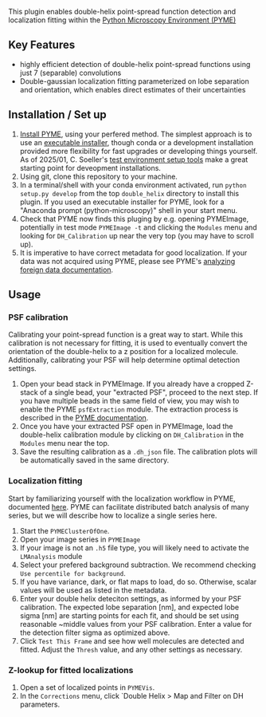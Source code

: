 This plugin enables double-helix point-spread function detection and localization fitting within the [Python Microscopy Environment (PYME)](https://python-microscopy.org/)

## Key Features
- highly efficient detection of double-helix point-spread functions using just 7 (separable) convolutions
- Double-gaussian localization fitting parameterized on lobe separation and orientation, which enables direct estimates of their uncertainties

## Installation / Set up
1. [Install PYME](https://python-microscopy.org/doc/Installation/Installation.html), using your perfered method. The simplest approach is to use an [executable installer](https://python-microscopy.org/downloads/), though conda or a development installation provided more flexibility for fast upgrades or developing things yourself. As of 2025/01, C. Soeller's [test environment setup tools](https://github.com/csoeller/PYME-test-env) make a great starting point for deveopment installations.
2. Using git, clone this repository to your machine.
3. In a terminal/shell with your conda environment activated, run `python setup.py develop` from the top `double_helix` directory to install this plugin. If you used an executable installer for PYME, look for a "Anaconda prompt (python-microscopy)" shell in your start menu.
4. Check that PYME now finds this pluging by e.g. opening PYMEImage, potentially in test mode `PYMEImage -t` and clicking the `Modules` menu and looking for `DH_Calibration` up near the very top (you may have to scroll up).
5. It is imperative to have correct metadata for good localization. If your data was not acquired using PYME, please see PYME's [analyzing foreign data documentation](https://python-microscopy.org/doc/AnalysingForeignData.html).

## Usage

### PSF calibration
Calibrating your point-spread function is a great way to start. While this calibration is not necessary for fitting, it is used to eventually convert the orientation of the double-helix to a z position for a localized molecule.
Additionally, calibrating your PSF will help determine optimal detection settings.

1. Open your bead stack in PYMEImage. If you already have a cropped Z-stack of a single bead, your "extracted PSF", proceed to the next step. If you have multiple beads in the same field of view, you may wish to enable the PYME `psfExtraction` module. The extraction process is described in the [PYME documentation](https://python-microscopy.org/doc/PSFExtraction.html).
2. Once you have your extracted PSF open in PYMEImage, load the double-helix calibration module by clicking on `DH_Calibration` in the `Modules` menu near the top.
4. Save the resulting calibration as a `.dh_json` file. The calibration plots will be automatically saved in the same directory.


### Localization fitting
Start by familiarizing yourself with the localization workflow in PYME, documented [here](https://python-microscopy.org/doc/LocalisationAnalysis.html#).
PYME can facilitate distributed batch analysis of many series, but we will describe how to localize a single series here.

1. Start the `PYMEClusterOfOne`.
2. Open your image series in `PYMEImage`
3. If your image is not an `.h5` file type, you will likely need to activate the `LMAnalysis` module
4. Select your prefered background subtraction. We recommend checking `Use percentile for background`.
5. If you have variance, dark, or flat maps to load, do so. Otherwise, scalar values will be used as listed in the metadata.
6. Enter your double helix deteciton settings, as informed by your PSF calibration. The expected lobe separation [nm], and expected lobe sigma [nm] are starting points for each fit, and should be set using reasonable ~middle values from your PSF calibration.
   Enter a value for the detection filter sigma as optimized above.
7. Click `Test This Frame` and see how well molecules are detected and fitted. Adjust the `Thresh` value, and any other settings as necessary.

### Z-lookup for fitted localizations

1. Open a set of localized points in `PYMEVis`.
2. In the `Corrections` menu, click `Double Helix > Map and Filter on DH parameters.
